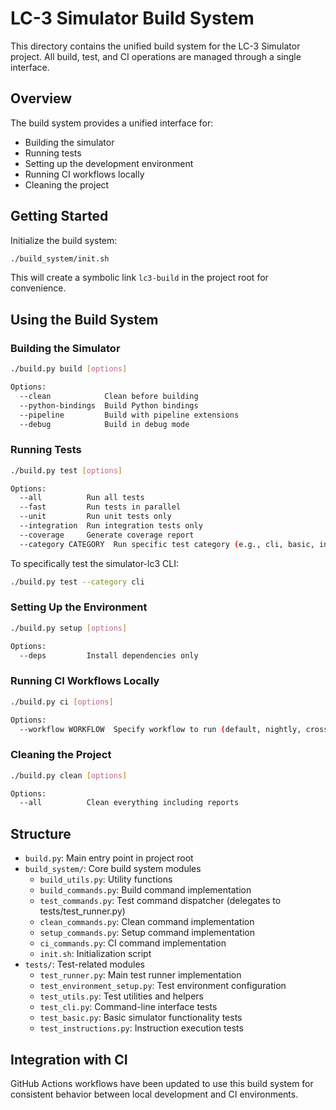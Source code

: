 # LC-3 Simulator Build System

This directory contains the unified build system for the LC-3 Simulator project. All build, test, and CI operations are managed through a single interface.

## Overview

The build system provides a unified interface for:

- Building the simulator
- Running tests
- Setting up the development environment
- Running CI workflows locally
- Cleaning the project

## Getting Started

Initialize the build system:

```bash
./build_system/init.sh
```

This will create a symbolic link `lc3-build` in the project root for convenience.

## Using the Build System

### Building the Simulator

```bash
./build.py build [options]

Options:
  --clean            Clean before building
  --python-bindings  Build Python bindings
  --pipeline         Build with pipeline extensions
  --debug            Build in debug mode
```

### Running Tests

```bash
./build.py test [options]

Options:
  --all          Run all tests
  --fast         Run tests in parallel
  --unit         Run unit tests only
  --integration  Run integration tests only
  --coverage     Generate coverage report
  --category CATEGORY  Run specific test category (e.g., cli, basic, instructions)
```

To specifically test the simulator-lc3 CLI:

```bash
./build.py test --category cli
```

### Setting Up the Environment

```bash
./build.py setup [options]

Options:
  --deps         Install dependencies only
```

### Running CI Workflows Locally

```bash
./build.py ci [options]

Options:
  --workflow WORKFLOW  Specify workflow to run (default, nightly, cross-platform)
```

### Cleaning the Project

```bash
./build.py clean [options]

Options:
  --all          Clean everything including reports
```

## Structure

- `build.py`: Main entry point in project root
- `build_system/`: Core build system modules
  - `build_utils.py`: Utility functions
  - `build_commands.py`: Build command implementation
  - `test_commands.py`: Test command dispatcher (delegates to tests/test_runner.py)
  - `clean_commands.py`: Clean command implementation
  - `setup_commands.py`: Setup command implementation
  - `ci_commands.py`: CI command implementation
  - `init.sh`: Initialization script
- `tests/`: Test-related modules
  - `test_runner.py`: Main test runner implementation
  - `test_environment_setup.py`: Test environment configuration
  - `test_utils.py`: Test utilities and helpers
  - `test_cli.py`: Command-line interface tests
  - `test_basic.py`: Basic simulator functionality tests
  - `test_instructions.py`: Instruction execution tests

## Integration with CI

GitHub Actions workflows have been updated to use this build system for consistent behavior between local development and CI environments.
